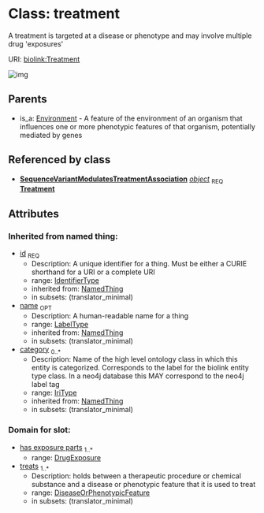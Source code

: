 # Class: treatment


A treatment is targeted at a disease or phenotype and may involve multiple drug 'exposures'

URI: [biolink:Treatment](https://w3id.org/biolink/vocab/Treatment)

![img](http://yuml.me/diagram/nofunky;dir:TB/class/\[SequenceVariantModulatesTreatmentAssociation]-%20object%201..1>\[Treatment|id(i):identifier_type;name(i):label_type%20%3F;category(i):iri_type%20*],%20\[Environment]^-\[Treatment])
## Parents

 *  is_a: [Environment](Environment.md) - A feature of the environment of an organism that influences one or more phenotypic features of that organism, potentially mediated by genes
## Referenced by class

 *  **[SequenceVariantModulatesTreatmentAssociation](SequenceVariantModulatesTreatmentAssociation.md)** *[object](sequence_variant_modulates_treatment_association_object.md)*  <sub>REQ</sub>  **[Treatment](Treatment.md)**
## Attributes

### Inherited from named thing:

 * [id](id.md)  <sub>REQ</sub>
    * Description: A unique identifier for a thing. Must be either a CURIE shorthand for a URI or a complete URI
    * range: [IdentifierType](IdentifierType.md)
    * inherited from: [NamedThing](NamedThing.md)
    * in subsets: (translator_minimal)
 * [name](name.md)  <sub>OPT</sub>
    * Description: A human-readable name for a thing
    * range: [LabelType](LabelType.md)
    * inherited from: [NamedThing](NamedThing.md)
    * in subsets: (translator_minimal)
 * [category](category.md)  <sub>0..*</sub>
    * Description: Name of the high level ontology class in which this entity is categorized. Corresponds to the label for the biolink entity type class. In a neo4j database this MAY correspond to the neo4j label tag
    * range: [IriType](IriType.md)
    * inherited from: [NamedThing](NamedThing.md)
    * in subsets: (translator_minimal)
### Domain for slot:

 * [has exposure parts](has_exposure_parts.md)  <sub>1..*</sub>
    * range: [DrugExposure](DrugExposure.md)
 * [treats](treats.md)  <sub>1..*</sub>
    * Description: holds between a therapeutic procedure or chemical substance and a disease or phenotypic feature that it is used to treat
    * range: [DiseaseOrPhenotypicFeature](DiseaseOrPhenotypicFeature.md)
    * in subsets: (translator_minimal)

